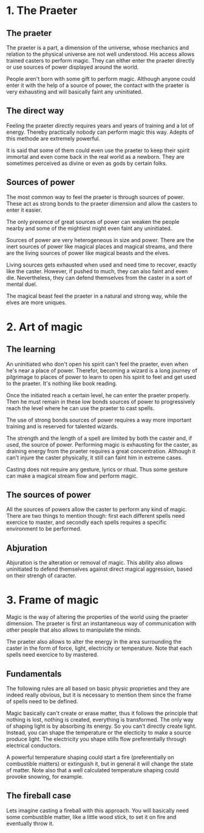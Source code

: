 # 1. The Praeter

## The praeter
The praeter is a part, a dimension of the universe, whose mechanics and relation to the physical universe are not well understood. His access allows trained casters to perform magic. They can either enter the praeter directly or use sources of power displayed around the world.

People aren't born with some gift to perform magic. Although anyone could enter it with the help of a source of power, the contact with the praeter is very exhausting and will basically faint any uninitiated.

## The direct way
Feeling the praeter directly requires years and years of training and a lot of energy. Thereby practically nobody can perform magic this way. Adepts of this methode are extremely powerful.

It is said that some of them could even use the praeter to keep their spirit immortal and even come back in the real world as a newborn. They are sometimes perceived as divine or even as gods by certain folks.

## Sources of power
The most common way to feel the praeter is through sources of power. These act as strong bonds to the praeter dimension and allow the casters to enter it easier.

The only presence of great sources of power can weaken the people nearby and some of the mightiest might even faint any uninitiated.

Sources of power are very heterogeneous in size and power. There are the inert sources of power like magical places and magical streams, and there are the living sources of power like magical beasts and the elves.

Living sources gets exhausted when used and need time to recover, exactly like the caster. However, if pushed to much, they can also faint and even die. Nevertheless, they can defend themselves from the caster in a sort of mental duel.

The magical beast feel the praeter in a natural and strong way, while the elves are more uniques.

# 2. Art of magic

## The learning
An uninitiated who don't open his spirit can't feel the praeter, even when he's near a place of power.
Therefor, becoming a wizard is a long journey of pilgrimage to places of power to learn to open his spirit to feel and get used to the praeter. It's nothing like book reading.

Once the initiated reach a certain level, he can enter the praeter properly. Then he must remain in these low bonds sources of power to progressively reach the level where he can use the praeter to cast spells.

The use of strong bonds sources of power requires a way more important training and is reserved for talented wizards.

The strength and the length of a spell are limited by both the caster and, if used, the source of power.
Performing magic is exhausting for the caster, as draining energy from the praeter requires a great concentration. Although it can't injure the caster physically, it still can faint him in extreme cases.

Casting does not require any gesture, lyrics or ritual. Thus some gesture can make a magical stream flow and perform magic.

## The sources of power
All the sources of powers allow the caster to perform any kind of magic. There are two things to mention though: first each different spells need exercice to master, and secondly each spells requires a specific environment to be performed.

## Abjuration
Abjuration is the alteration or removal of magic. This ability also allows uninitiated to defend themselves against direct magical aggression, based on their strengh of caracter.

# 3. Frame of magic

Magic is the way of altering the properties of the world using the praeter dimension. The praeter is first an instantaneous way of communication with other people that also allows to manipulate the minds.

The praeter also allows to alter the energy in the area surrounding the caster in the form of force, light, electricity or temperature. Note that each spells need exercice to by mastered.

## Fundamentals
The following rules are all based on basic physic proprieties and they are indeed really obvious, but it is necessary to mention them since the frame of spells need to be defined.

Magic basically can't create or erase matter, thus it follows the principle that nothing is lost, nothing is created, everything is transformed. The only way of shaping light is by absorbing its energy. So you can’t directly create light. Instead, you can shape the temperature or the electicity to make a source produce light. The electricity you shape stills flow preferentially through electrical conductors.

A powerful temperature shaping could start a fire (preferentially on combustible matters) or extinguish it, but in general it will change the state of matter. Note also that a well calculated temperature shaping could provoke snowing, for example.

## The fireball case
Lets imagine casting a fireball with this approach. You will basically need some combustible matter, like a little wood stick, to set it on fire and eventually throw it.

